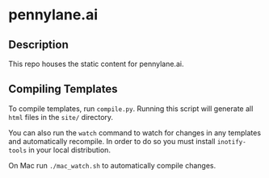 # pennylane.ai

## Description

This repo houses the static content for pennylane.ai.

## Compiling Templates

To compile templates, run `compile.py`. Running this script will generate all `html` files in the `site/` directory.

You can also run the `watch` command to watch for changes in any templates and automatically
recompile. In order to do so you must install `inotify-tools` in your local distribution.

On Mac run `./mac_watch.sh` to automatically compile changes.
